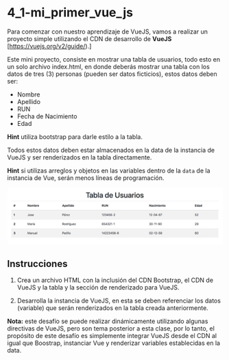 # 4_1-mi_primer_vue_js

Para comenzar con nuestro aprendizaje de VueJS, vamos a realizar un proyecto simple utilizando el CDN de desarrollo de **VueJS** [https://vuejs.org/v2/guide/).]

Este mini proyecto, consiste en mostrar una tabla de usuarios, todo esto en un solo archivo index.html, en donde deberás mostrar una tabla con los datos de tres (3) personas (pueden
ser datos ficticios), estos datos deben ser:

- Nombre
- Apellido
- RUN
- Fecha de Nacimiento
- Edad

**Hint** utiliza bootstrap para darle estilo a la tabla.

Todos estos datos deben estar almacenados en la data de la instancia de VueJS y ser renderizados en la tabla directamente.

**Hint** si utilizas arreglos y objetos en las variables dentro de la `data` de la instancia de Vue, serán menos líneas de programación.

![Foto1](README_Files/Foto1.jpg)

## Instrucciones

1. Crea un archivo HTML con la inclusión del CDN Bootstrap, el CDN de VueJS y la tabla y la sección de renderizado para VueJS.

1. Desarrolla la instancia de VueJS, en esta se deben referenciar los datos (variable) que serán renderizados en la tabla creada anteriormente.

**Nota:** este desafío se puede realizar dinámicamente utilizando algunas directivas de VueJS, pero son tema posterior a esta clase, por lo tanto, el propósito de este desafío es simplemente integrar VueJS desde el CDN al igual que Boostrap, instanciar Vue y renderizar variables establecidas en la data.
